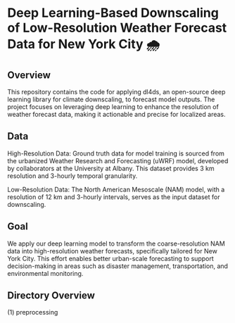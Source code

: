 # Deep Learning-Based Downscaling of Low-Resolution Weather Forecast Data for New York City 🌧️

## Overview
This repository contains the code for applying dl4ds, an open-source deep learning library for climate downscaling, to forecast model outputs. The project focuses on leveraging deep learning to enhance the resolution of weather forecast data, making it actionable and precise for localized areas.

## Data
High-Resolution Data: Ground truth data for model training is sourced from the urbanized Weather Research and Forecasting (uWRF) model, developed by collaborators at the University at Albany. This dataset provides 3 km resolution and 3-hourly temporal granularity.

Low-Resolution Data: The North American Mesoscale (NAM) model, with a resolution of 12 km and 3-hourly intervals, serves as the input dataset for downscaling.

## Goal

We apply our deep learning model to transform the coarse-resolution NAM data into high-resolution weather forecasts, specifically tailored for New York City. This effort enables better urban-scale forecasting to support decision-making in areas such as disaster management, transportation, and environmental monitoring.

## Directory Overview

(1) preprocessing
